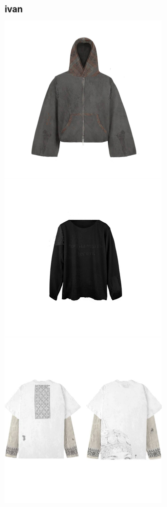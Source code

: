 # ivan
![image alt](https://github.com/coldvany/ivan/blob/1c054d82602c03ecf051014da41538b9497c1645/1.jpg)
![image alt](https://github.com/coldvany/ivan/blob/4611ededa84f8682bf101f4de64def2d29364e76/2.jpg)
![image alt](https://github.com/coldvany/ivan/blob/c0e2801b96debf345586dba25818044dde31ec28/3.jpg)
